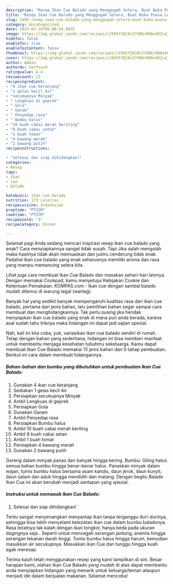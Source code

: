 ```yaml
---
description: "Resep Ikan Cue Balado yang Menggugah Selera, Buat Buka Puasa Lezat Sekali"
title: "Resep Ikan Cue Balado yang Menggugah Selera, Buat Buka Puasa Lezat Sekali"
slug: 1495-resep-ikan-cue-balado-yang-menggugah-selera-buat-buka-puasa-lezat-sekali
category: Uncategorized
date: 2023-03-16T06:08:54.083Z
image: https://img-global.cpcdn.com/recipes/c2565f2818c57486/680x482cq70/ikan-cue-balado-foto-resep-utama.jpg
hideToc: false
enableToc: true
enableTocContent: false
thumbnail: https://img-global.cpcdn.com/recipes/c2565f2818c57486/680x482cq70/ikan-cue-balado-foto-resep-utama.jpg
cover: https://img-global.cpcdn.com/recipes/c2565f2818c57486/680x482cq70/ikan-cue-balado-foto-resep-utama.jpg
author: Admin
authorAv: notfound
ratingvalue: 4.4
reviewcount: 12
recipeingredient:
- "4 ikan cue keranjang"
- "1 gelas kecil Air"
- "secukupnya Minyak"
- " Lengkuas di geprek"
- " Gula"
- " Garam"
- " Penyedap rasa"
- " Bumbu halus"
- "10 buah cabai merah keriting"
- "8 buah cabai setan"
- "1 buah tomat"
- "4 bawang merah"
- "2 bawang putih"
recipeinstructions:

- "Selesai dan siap dihidangkan!"
categories:
- Resep
tags:
- ikan
- cue
- balado

katakunci: ikan cue balado 
nutrition: 173 calories
recipecuisine: Indonesian
preptime: "PT32M"
cooktime: "PT57M"
recipeyield: "3"
recipecategory: Dinner

---
```



Selamat pagi Anda sedang mencari inspirasi resep ikan cue balado yang enak? Cara menyiapkannya sangat tidak susah. Tapi Jika salah mengolah maka hasilnya tidak akan memuaskan dan justru cenderung tidak enak. Padahal ikan cue balado yang enak seharusnya memiliki aroma dan rasa yang mampu memancing selera kita.


Lihat juga cara membuat Ikan Cue Balado dan masakan sehari-hari lainnya. Dengan memakai Cookpad, kamu menyetujui Kebijakan Cookie dan Ketentuan Pemakaian. KOMPAS.com - Ikan cue dengan sambal balado mudah ditemui di warung tegal (warteg).

Banyak hal yang sedikit banyak mempengaruhi kualitas rasa dari ikan cue balado, pertama dari jenis bahan, lalu pemilihan bahan segar sampai cara membuat dan menghidangkannya. Tak perlu pusing jika hendak menyiapkan ikan cue balado yang enak di mana pun anda berada, karena asal sudah tahu triknya maka hidangan ini dapat jadi sajian spesial.


Nah, kali ini kita coba, yuk, variasikan ikan cue balado sendiri di rumah. Tetap dengan bahan yang sederhana, hidangan ini bisa memberi manfaat untuk membantu menjaga kesehatan tubuhmu sekeluarga. Kamu dapat membuat Ikan Cue Balado memakai 13 jenis bahan dan 0 tahap pembuatan. Berikut ini cara dalam membuat hidangannya.

<!--inarticleads1-->

##### Bahan-bahan dan bumbu yang dibutuhkan untuk pembuatan Ikan Cue Balado:

1. Gunakan 4 ikan cue keranjang
1. Sediakan 1 gelas kecil Air
1. Persiapkan secukupnya Minyak
1. Ambil  Lengkuas di geprek
1. Persiapkan  Gula
1. Gunakan  Garam
1. Ambil  Penyedap rasa
1. Persiapkan  Bumbu halus
1. Ambil 10 buah cabai merah keriting
1. Ambil 8 buah cabai setan
1. Ambil 1 buah tomat
1. Persiapkan 4 bawang merah
1. Gunakan 2 bawang putih


Goreng dalam minyak panas dan banyak hingga kering. Bumbu: Giling halus semua bahan bumbu hingga benar-benar halus. Panaskan minyak dalam wajan, tumis bumbu halus bersama asam kandis, daun jeruk, daun kunyit, daun salam dan aduk hingga mendidih dan matang. Dengan begitu Balado Ikan Cue ini akan berubah menjadi santapan yang spesial. 

<!--inarticleads2-->

##### Instruksi untuk memasak Ikan Cue Balado:


1. Selesai dan siap dihidangkan!

Tentu sangat menyenangkan menyantap ikan tanpa terganggu duri-durinya, sehingga bisa lebih menyelami kelezatan ikan cue dalam bumbu baladonya. Rasa lezatnya tak kalah dengan ikan tongkol, hanya beda pada ukuran dagingnya saja.. Seperti untuk mencegah serangan jantung, anemia hingga serangan tekanan darah tinggi. Tumis bumbu halus hingga harum, kemudian masukkan air secukupnya. Masukkan ikan Cue dan tunggu hingga kuah agak meresap. 

Terima kasih telah menggunakan resep yang kami tampilkan di sini. Besar harapan kami, olahan Ikan Cue Balado yang mudah di atas dapat membantu anda menyiapkan hidangan yang menarik untuk keluarga/teman ataupun menjadi ide dalam berjualan makanan. Selamat mencoba!
